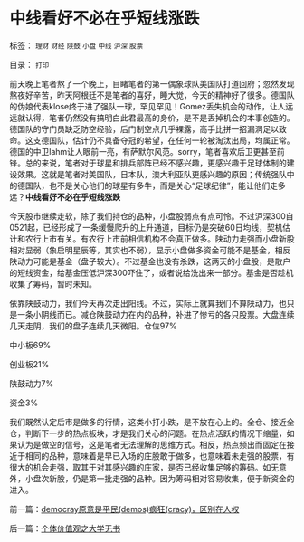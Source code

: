 # 中线看好不必在乎短线涨跌

标签： `理财` `财经` `陕鼓` `小盘` `中线` `沪深` `股票` 

目录： `打印`

前天晚上笔者熬了一个晚上，目睹笔者的第一偶象球队美国队打道回府；忽然发现熬夜好辛苦，昨天阿根廷不是笔者的喜好，睡大觉，今天的精神好了很多。德国队的伪娘代表klose终于进了强队一球，罕见罕见！Gomez丢失机会的动作，让人远远就认得，笔者仍然没有搞明白此君最高的身价，是不是丢掉机会的本事创造的。德国队的守门员缺乏防空经验，后门制空点几乎裸露，高手比拼一招漏洞足以致命。这支德国队，估计仍不具备夺冠的希望，在任何一轮被淘汰出局，均属正常。德国的中卫lahm让人眼前一亮，有萨默尔风范。sorry，笔者喜欢后卫更甚至前锋。总的来说，笔者对于球星和排兵部阵已经不感兴趣，更感兴趣于足球体制的建设效果。这就是笔者对美国队，日本队，澳大利亚队更感兴趣的原因；传统强队中的德国队，也不是关心他们的球星有多牛，而是关心“足球纪律”，能让他们走多远？**中线看好不必在乎短线涨跌**

今天股市继续走软，除了我们持仓的品种，小盘股弱点有点可怜。不过沪深300自0521起，已经形成了一条缓慢爬升的上升通道，目标仍是突破60日均线，契机估计和农行上市有关。有农行上市前相信机构不会真正做多。陕动力走强而小盘新股相对显弱（象启明星辰等，其实也不弱），显示小盘做多资金可能不是基金，相反陕动力可能是基金（盘子较大）。不过基金也没有杀跌，这两天的小盘股，是散户的短线资金，给基金压低沪深300吓住了，或者说给洗出来一部分。基金是否趁机收集了筹码，暂时未知。



依靠陕鼓动力，我们今天再次走出阳线。不过，实际上就算我们不算陕动力，也只是一条小阴线而已。减仓陕鼓动力在内的品种，补进了惨亏的各只股票。大盘连续几天走阴，我们的盘子连续几天微阳。仓位97%

中小板69%

创业板21%

陕鼓动力7%

资金3%

我们既然认定后市是做多的行情，这类小打小跌，是不放在心上的。全仓、接近全仓，判断下一步的热点板块，才是我们关心的问题。在热点活跃的情况下缩量，如果认为是做空的信号，这是笔者无法理解的思维方式。相反，热点频出而固定在接近于相同的品种，意味着是早已入场的庄股敢于做多，也意味着未走强的股票，有很大的机会走强，取其于对其感兴趣的庄家，是否已经收集足够的筹码。如无意外，小盘次新股，仍是第一批走强的品种。因为筹码相对容易收集，便于新资金的进入。

前一篇：[democray原意是平民(demos)疯狂(cracy)，区别在人权](../../../2010/6/27/democray原意是平民(demos)疯狂(cracy)，区别在人权.md)

后一篇：[个体价值观之大学无书](../../../2010/6/28/个体价值观之大学无书.md)